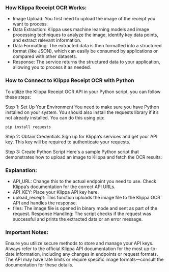 ### How Klippa Receipt OCR Works:

- Image Upload: You first need to upload the image of the receipt you want to process.
- Data Extraction: Klippa uses machine learning models and image processing techniques to analyze the image, identify key data points, and extract relevant information.
- Data Formatting: The extracted data is then formatted into a structured format (like JSON), which can easily be consumed by applications or compared with other datasets.
- Response: The service returns the structured data to your application, allowing you to process it as needed.

### How to Connect to Klippa Receipt OCR with Python
To utilize the Klippa Receipt OCR API in your Python script, you can follow these steps:

Step 1: Set Up Your Environment
You need to make sure you have Python installed on your system. You should also install the requests library if it’s not already installed. You can do this using pip:

`pip install requests`

Step 2: Obtain Credentials
Sign up for Klippa’s services and get your API key. This key will be required to authenticate your requests.

Step 3: Create Python Script
Here's a sample Python script that demonstrates how to upload an image to Klippa and fetch the OCR results:


### Explanation:
- API_URL: Change this to the actual endpoint you need to use. Check Klippa’s documentation for the correct API URLs.
- API_KEY: Place your Klippa API key here.
- upload_receipt: This function uploads the image file to the Klippa OCR API and handles the response.
- files: The image file is opened in binary mode and sent as part of the request.
Response Handling: The script checks if the request was successful and prints the extracted data or an error message.

### Important Notes:
Ensure you utilize secure methods to store and manage your API keys.
Always refer to the official Klippa API documentation for the most up-to-date information, including any changes in endpoints or request formats.
The API may have rate limits or require specific image formats—consult the documentation for these details.